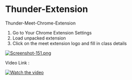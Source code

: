 # Thunder-Extension
Thunder-Meet-Chrome-Extension

1. Go to Your Chrome Extension Settings 
2. Load unpacked extension
3. Click on the meet extension logo and fill in class details

[![Screenshot-151.png](https://i.postimg.cc/9FW5fMMb/Screenshot-151.png)](https://postimg.cc/z3PPtqTH)

Video Link :

[![Watch the video](https://i.postimg.cc/DSVWcbZj/Screenshot-152.png)](https://youtu.be/uBjwRTuRcI0)
